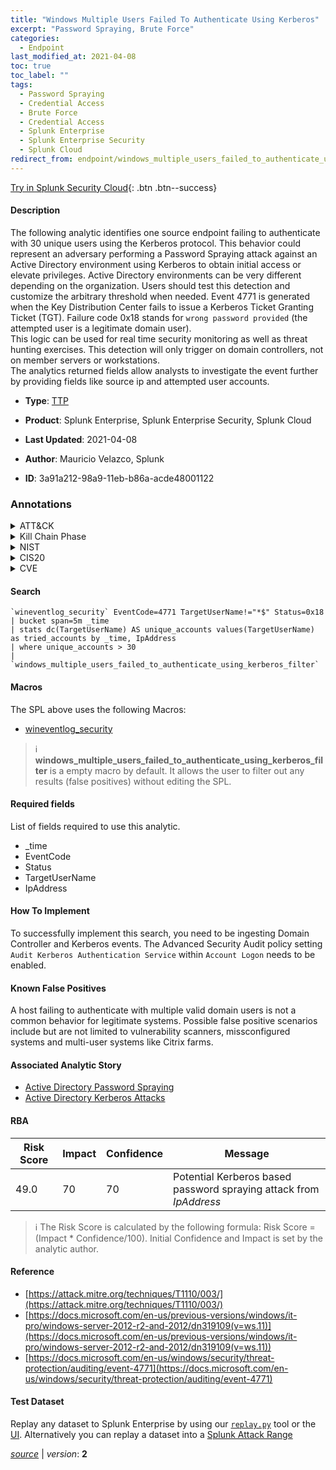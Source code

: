 ```yaml
---
title: "Windows Multiple Users Failed To Authenticate Using Kerberos"
excerpt: "Password Spraying, Brute Force"
categories:
  - Endpoint
last_modified_at: 2021-04-08
toc: true
toc_label: ""
tags:
  - Password Spraying
  - Credential Access
  - Brute Force
  - Credential Access
  - Splunk Enterprise
  - Splunk Enterprise Security
  - Splunk Cloud
redirect_from: endpoint/windows_multiple_users_failed_to_authenticate_using_kerberos/
---
```




[Try in Splunk Security Cloud](https://www.splunk.com/en_us/cyber-security.html){: .btn .btn--success}

#### Description

The following analytic identifies one source endpoint failing to authenticate with 30 unique users using the Kerberos protocol. This behavior could represent an adversary performing a Password Spraying attack against an Active Directory environment using Kerberos to obtain initial access or elevate privileges. Active Directory environments can be very different depending on the organization. Users should test this detection and customize the arbitrary threshold when needed. Event 4771 is generated when the Key Distribution Center fails to issue a Kerberos Ticket Granting Ticket (TGT). Failure code 0x18 stands for `wrong password provided` (the attempted user is a legitimate domain user).\
This logic can be used for real time security monitoring as well as threat hunting exercises. This detection will only trigger on domain controllers, not on member servers or workstations.\
The analytics returned fields allow analysts to investigate the event further by providing fields like source ip and attempted user accounts.

- **Type**: [TTP](https://github.com/splunk/security_content/wiki/Detection-Analytic-Types)
- **Product**: Splunk Enterprise, Splunk Enterprise Security, Splunk Cloud

- **Last Updated**: 2021-04-08
- **Author**: Mauricio Velazco, Splunk
- **ID**: 3a91a212-98a9-11eb-b86a-acde48001122

### Annotations
<details>
  <summary>ATT&CK</summary>

<div markdown="1">

#### [ATT&CK](https://attack.mitre.org/)

| ID          | Technique   | Tactic         |
| ----------- | ----------- |--------------- |
| [T1110.003](https://attack.mitre.org/techniques/T1110/003/) | Password Spraying | Credential Access |

| [T1110](https://attack.mitre.org/techniques/T1110/) | Brute Force | Credential Access |

</div>
</details>


<details>
  <summary>Kill Chain Phase</summary>

<div markdown="1">

* Exploitation


</div>
</details>


<details>
  <summary>NIST</summary>

<div markdown="1">

* DE.CM



</div>
</details>

<details>
  <summary>CIS20</summary>

<div markdown="1">

* CIS 10



</div>
</details>

<details>
  <summary>CVE</summary>

<div markdown="1">


</div>
</details>


#### Search

```
`wineventlog_security` EventCode=4771 TargetUserName!="*$" Status=0x18 
| bucket span=5m _time 
| stats dc(TargetUserName) AS unique_accounts values(TargetUserName) as tried_accounts by _time, IpAddress 
| where unique_accounts > 30 
| `windows_multiple_users_failed_to_authenticate_using_kerberos_filter`
```

#### Macros
The SPL above uses the following Macros:
* [wineventlog_security](https://github.com/splunk/security_content/blob/develop/macros/wineventlog_security.yml)

> :information_source:
> **windows_multiple_users_failed_to_authenticate_using_kerberos_filter** is a empty macro by default. It allows the user to filter out any results (false positives) without editing the SPL.



#### Required fields
List of fields required to use this analytic.
* _time
* EventCode
* Status
* TargetUserName
* IpAddress



#### How To Implement
To successfully implement this search, you need to be ingesting Domain Controller and Kerberos events. The Advanced Security Audit policy setting `Audit Kerberos Authentication Service` within `Account Logon` needs to be enabled.
#### Known False Positives
A host failing to authenticate with multiple valid domain users is not a common behavior for legitimate systems. Possible false positive scenarios include but are not limited to vulnerability scanners, missconfigured systems and multi-user systems like Citrix farms.

#### Associated Analytic Story
* [Active Directory Password Spraying](/stories/active_directory_password_spraying)
* [Active Directory Kerberos Attacks](/stories/active_directory_kerberos_attacks)




#### RBA

| Risk Score  | Impact      | Confidence   | Message      |
| ----------- | ----------- |--------------|--------------|
| 49.0 | 70 | 70 | Potential Kerberos based password spraying attack from $IpAddress$ |


> :information_source:
> The Risk Score is calculated by the following formula: Risk Score = (Impact * Confidence/100). Initial Confidence and Impact is set by the analytic author.


#### Reference

* [https://attack.mitre.org/techniques/T1110/003/](https://attack.mitre.org/techniques/T1110/003/)
* [https://docs.microsoft.com/en-us/previous-versions/windows/it-pro/windows-server-2012-r2-and-2012/dn319109(v=ws.11)](https://docs.microsoft.com/en-us/previous-versions/windows/it-pro/windows-server-2012-r2-and-2012/dn319109(v=ws.11))
* [https://docs.microsoft.com/en-us/windows/security/threat-protection/auditing/event-4771](https://docs.microsoft.com/en-us/windows/security/threat-protection/auditing/event-4771)



#### Test Dataset
Replay any dataset to Splunk Enterprise by using our [`replay.py`](https://github.com/splunk/attack_data#using-replaypy) tool or the [UI](https://github.com/splunk/attack_data#using-ui).
Alternatively you can replay a dataset into a [Splunk Attack Range](https://github.com/splunk/attack_range#replay-dumps-into-attack-range-splunk-server)




[*source*](https://github.com/splunk/security_content/tree/develop/detections/endpoint/windows_multiple_users_failed_to_authenticate_using_kerberos.yml) \| *version*: **2**